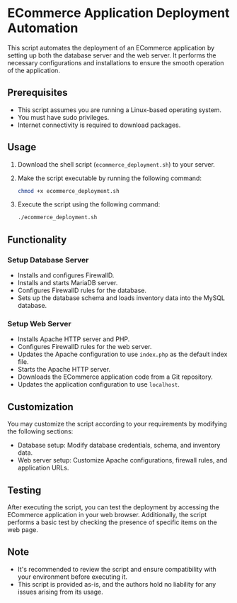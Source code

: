# ECommerce Application Deployment Automation

This script automates the deployment of an ECommerce application by setting up both the database server and the web server. It performs the necessary configurations and installations to ensure the smooth operation of the application.

## Prerequisites

- This script assumes you are running a Linux-based operating system.
- You must have sudo privileges.
- Internet connectivity is required to download packages.

## Usage

1. Download the shell script (`ecommerce_deployment.sh`) to your server.
2. Make the script executable by running the following command:

    ```bash
    chmod +x ecommerce_deployment.sh
    ```

3. Execute the script using the following command:

    ```bash
    ./ecommerce_deployment.sh
    ```

## Functionality

### Setup Database Server

- Installs and configures FirewallD.
- Installs and starts MariaDB server.
- Configures FirewallD rules for the database.
- Sets up the database schema and loads inventory data into the MySQL database.

### Setup Web Server

- Installs Apache HTTP server and PHP.
- Configures FirewallD rules for the web server.
- Updates the Apache configuration to use `index.php` as the default index file.
- Starts the Apache HTTP server.
- Downloads the ECommerce application code from a Git repository.
- Updates the application configuration to use `localhost`.

## Customization

You may customize the script according to your requirements by modifying the following sections:

- Database setup: Modify database credentials, schema, and inventory data.
- Web server setup: Customize Apache configurations, firewall rules, and application URLs.

## Testing

After executing the script, you can test the deployment by accessing the ECommerce application in your web browser. Additionally, the script performs a basic test by checking the presence of specific items on the web page.

## Note

- It's recommended to review the script and ensure compatibility with your environment before executing it.
- This script is provided as-is, and the authors hold no liability for any issues arising from its usage.

